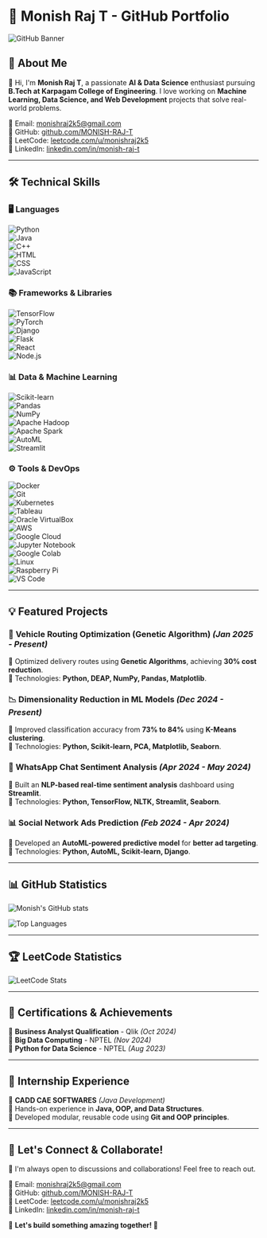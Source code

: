 

# 🚀 Monish Raj T - GitHub Portfolio  

![GitHub Banner](https://via.placeholder.com/1000x250?text=Welcome+to+My+GitHub+Portfolio)  

## 🌟 About Me  

👋 Hi, I'm **Monish Raj T**, a passionate **AI & Data Science** enthusiast pursuing **B.Tech at Karpagam College of Engineering**. I love working on **Machine Learning, Data Science, and Web Development** projects that solve real-world problems.  

📩 Email: [monishraj2k5@gmail.com](mailto:monishraj2k5@gmail.com)  
🔗 GitHub: [github.com/MONISH-RAJ-T](https://github.com/MONISH-RAJ-T)  
🔗 LeetCode: [leetcode.com/u/monishraj2k5](https://leetcode.com/u/monishraj2k5/)  
🔗 LinkedIn: [linkedin.com/in/monish-raj-t](https://www.linkedin.com/in/monish-raj-t/)  

---  

## 🛠 Technical Skills  

### 🖥️ Languages  
![Python](https://img.shields.io/badge/Python-3776AB?style=for-the-badge&logo=python&logoColor=white)  
![Java](https://img.shields.io/badge/Java-007396?style=for-the-badge&logo=java&logoColor=white)  
![C++](https://img.shields.io/badge/C++-00599C?style=for-the-badge&logo=c%2B%2B&logoColor=white)  
![HTML](https://img.shields.io/badge/HTML5-E34F26?style=for-the-badge&logo=html5&logoColor=white)  
![CSS](https://img.shields.io/badge/CSS3-1572B6?style=for-the-badge&logo=css3&logoColor=white)  
![JavaScript](https://img.shields.io/badge/JavaScript-F7DF1E?style=for-the-badge&logo=javascript&logoColor=black)  

### 📚 Frameworks & Libraries  
![TensorFlow](https://img.shields.io/badge/TensorFlow-FF6F00?style=for-the-badge&logo=tensorflow&logoColor=white)  
![PyTorch](https://img.shields.io/badge/PyTorch-EE4C2C?style=for-the-badge&logo=pytorch&logoColor=white)  
![Django](https://img.shields.io/badge/Django-092E20?style=for-the-badge&logo=django&logoColor=white)  
![Flask](https://img.shields.io/badge/Flask-000000?style=for-the-badge&logo=flask&logoColor=white)  
![React](https://img.shields.io/badge/React-61DAFB?style=for-the-badge&logo=react&logoColor=black)  
![Node.js](https://img.shields.io/badge/Node.js-339933?style=for-the-badge&logo=nodedotjs&logoColor=white)  

### 📊 Data & Machine Learning  
![Scikit-learn](https://img.shields.io/badge/Scikit--Learn-F7931E?style=for-the-badge&logo=scikitlearn&logoColor=white)  
![Pandas](https://img.shields.io/badge/Pandas-150458?style=for-the-badge&logo=pandas&logoColor=white)  
![NumPy](https://img.shields.io/badge/NumPy-013243?style=for-the-badge&logo=numpy&logoColor=white)  
![Apache Hadoop](https://img.shields.io/badge/Apache%20Hadoop-66CCFF?style=for-the-badge&logo=apachehadoop&logoColor=black)  
![Apache Spark](https://img.shields.io/badge/Apache%20Spark-E25A1C?style=for-the-badge&logo=apachespark&logoColor=white)  
![AutoML](https://img.shields.io/badge/AutoML-FF6F00?style=for-the-badge&logo=automl&logoColor=white)  
![Streamlit](https://img.shields.io/badge/Streamlit-FF4B4B?style=for-the-badge&logo=streamlit&logoColor=white)  

### ⚙️ Tools & DevOps  
![Docker](https://img.shields.io/badge/Docker-2496ED?style=for-the-badge&logo=docker&logoColor=white)  
![Git](https://img.shields.io/badge/Git-F05032?style=for-the-badge&logo=git&logoColor=white)  
![Kubernetes](https://img.shields.io/badge/Kubernetes-326CE5?style=for-the-badge&logo=kubernetes&logoColor=white)  
![Tableau](https://img.shields.io/badge/Tableau-E97627?style=for-the-badge&logo=tableau&logoColor=white)  
![Oracle VirtualBox](https://img.shields.io/badge/Oracle%20VirtualBox-183A61?style=for-the-badge&logo=virtualbox&logoColor=white)  
![AWS](https://img.shields.io/badge/AWS-232F3E?style=for-the-badge&logo=amazonaws&logoColor=white)  
![Google Cloud](https://img.shields.io/badge/Google%20Cloud-4285F4?style=for-the-badge&logo=googlecloud&logoColor=white)  
![Jupyter Notebook](https://img.shields.io/badge/Jupyter-F37626?style=for-the-badge&logo=jupyter&logoColor=white)  
![Google Colab](https://img.shields.io/badge/Google%20Colab-F9AB00?style=for-the-badge&logo=googlecolab&logoColor=black)  
![Linux](https://img.shields.io/badge/Linux-FCC624?style=for-the-badge&logo=linux&logoColor=black)  
![Raspberry Pi](https://img.shields.io/badge/Raspberry%20Pi-C51A4A?style=for-the-badge&logo=raspberrypi&logoColor=white)  
![VS Code](https://img.shields.io/badge/VS%20Code-007ACC?style=for-the-badge&logo=visualstudiocode&logoColor=white)  

---

## 💡 Featured Projects  

### 🚗 **Vehicle Routing Optimization (Genetic Algorithm)** *(Jan 2025 - Present)*  
📌 Optimized delivery routes using **Genetic Algorithms**, achieving **30% cost reduction**.  
📌 Technologies: **Python, DEAP, NumPy, Pandas, Matplotlib**.  

### 📉 **Dimensionality Reduction in ML Models** *(Dec 2024 - Present)*  
📌 Improved classification accuracy from **73% to 84%** using **K-Means clustering**.  
📌 Technologies: **Python, Scikit-learn, PCA, Matplotlib, Seaborn**.  

### 💬 **WhatsApp Chat Sentiment Analysis** *(Apr 2024 - May 2024)*  
📌 Built an **NLP-based real-time sentiment analysis** dashboard using **Streamlit**.  
📌 Technologies: **Python, TensorFlow, NLTK, Streamlit, Seaborn**.  

### 📊 **Social Network Ads Prediction** *(Feb 2024 - Apr 2024)*  
📌 Developed an **AutoML-powered predictive model** for **better ad targeting**.  
📌 Technologies: **Python, AutoML, Scikit-learn, Django**.  

---  

## 📊 GitHub Statistics  

![Monish's GitHub stats](https://github-readme-stats.vercel.app/api?username=MONISH-RAJ-T&show_icons=true&theme=radical)  

![Top Languages](https://github-readme-stats.vercel.app/api/top-langs/?username=MONISH-RAJ-T&layout=compact&theme=radical)  

---  

## 🏆 LeetCode Statistics  

![LeetCode Stats](https://leetcard.jacoblin.cool/monishraj2k5?theme=light&font=Baloo%20Tamma%202&ext=heatmap)  

---  

## 🐜 Certifications & Achievements  

🏅 **Business Analyst Qualification** - Qlik *(Oct 2024)*  
🏅 **Big Data Computing** - NPTEL *(Nov 2024)*  
🏅 **Python for Data Science** - NPTEL *(Aug 2023)*  

---  

## 🏢 Internship Experience  

💺 **CADD CAE SOFTWARES** *(Java Development)*  
📌 Hands-on experience in **Java, OOP, and Data Structures**.  
📌 Developed modular, reusable code using **Git and OOP principles**.  

---  

## 🎯 Let's Connect & Collaborate!  

💬 I'm always open to discussions and collaborations! Feel free to reach out.  

📩 Email: [monishraj2k5@gmail.com](mailto:monishraj2k5@gmail.com)  
🔗 GitHub: [github.com/MONISH-RAJ-T](https://github.com/MONISH-RAJ-T)  
🔗 LeetCode: [leetcode.com/u/monishraj2k5](https://leetcode.com/u/monishraj2k5/)  
🔗 LinkedIn: [linkedin.com/in/monish-raj-t](https://www.linkedin.com/in/monish-raj-t/)  

🌟 **Let's build something amazing together! 🚀**  
